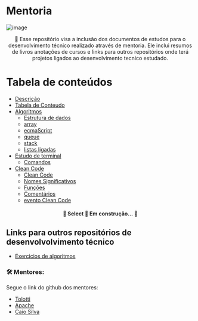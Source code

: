 # Mentoria

![image](https://user-images.githubusercontent.com/64383080/157446940-30da23e0-a1a2-490a-9213-dd7179d4a7c7.png)


<p align="center">🚀 Esse repositório visa a inclusão dos documentos de estudos para o desenvolvimento técnico realizado através de mentoria. Ele inclui resumos de livros anotações de cursos e links para outros repositórios onde terá projetos ligados ao desenvolvimento tecnico estudado.</p>

Tabela de conteúdos
=================
<!--ts-->
   * [Descrição](#descricao)
   * [Tabela de Conteudo](#tabela-de-conteudo)
   * [Algoritmos](/algoritmos/)
      * [Estrutura de dados](/algoritmos/estrutura_dados_js.md)
      * [array](/algoritmos/array.md)
      * [ecmaScript](/algoritmos/ecmascript.md)
      * [queue](/algoritmos/queue.md)
      * [stack](/algoritmos/stack.md)
      * [listas ligadas](/algoritmos/listasLigadas.md)
   * [Estudo de terminal](/estudo_terminal/)
        * [Comandos](/estudo_terminal/comandos.md)
   * [Clean Code](/clean_code/)
        * [Clean Code](/clean_code/CleanCode.md)
        * [Nomes Significativos](/clean_code/Nomes.md)
        * [Funções](/clean_code/Funcoes.md)
        * [Comentários](/clean_code/comentarios.md)
        * [evento Clean Code](/clean_code/eventoCleanCode.md)
   
<!--te-->

<h4 align="center"> 
	🚧  Select 🚀 Em construção...  🚧
</h4>





## Links para outros repositórios de desenvolvolvimento técnico

- [Exercicios de algoritmos](https://github.com/LysaKYoshikawa/exercism)



### 🛠 Mentores:

Segue o link do github dos mentores:

- [Tolotti](https://github.com/wtolotti)
- [Apache](https://github.com/daniiell3)
- [Caio Silva](https://github.com/rasecoiac03)

